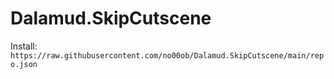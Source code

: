 # Dalamud.SkipCutscene
Install: ```https://raw.githubusercontent.com/no00ob/Dalamud.SkipCutscene/main/repo.json```
